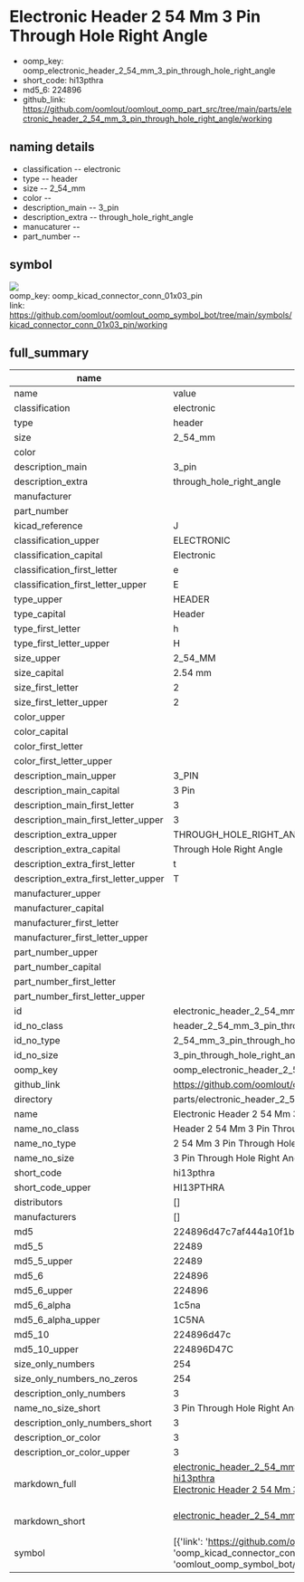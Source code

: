 # Electronic Header 2 54 Mm 3 Pin Through Hole Right Angle

  
* oomp_key: oomp_electronic_header_2_54_mm_3_pin_through_hole_right_angle 
* short_code: hi13pthra
* md5_6: 224896  
* github_link: https://github.com/oomlout/oomlout_oomp_part_src/tree/main/parts/electronic_header_2_54_mm_3_pin_through_hole_right_angle/working  
## naming details
* classification -- electronic
* type -- header
* size -- 2_54_mm
* color -- 
* description_main -- 3_pin
* description_extra -- through_hole_right_angle
* manucaturer -- 
* part_number -- 



## symbol

![](symbol/{index}}/working/working_600.png)  
oomp_key: oomp_kicad_connector_conn_01x03_pin  
link: https://github.com/oomlout/oomlout_oomp_symbol_bot/tree/main/symbols/kicad_connector_conn_01x03_pin/working  


## full_summary
| name | value | 
| --- | --- | 
| name | value | 
| classification | electronic | 
| type | header | 
| size | 2_54_mm | 
| color |  | 
| description_main | 3_pin | 
| description_extra | through_hole_right_angle | 
| manufacturer |  | 
| part_number |  | 
| kicad_reference | J | 
| classification_upper | ELECTRONIC | 
| classification_capital | Electronic | 
| classification_first_letter | e | 
| classification_first_letter_upper | E | 
| type_upper | HEADER | 
| type_capital | Header | 
| type_first_letter | h | 
| type_first_letter_upper | H | 
| size_upper | 2_54_MM | 
| size_capital | 2.54 mm | 
| size_first_letter | 2 | 
| size_first_letter_upper | 2 | 
| color_upper |  | 
| color_capital |  | 
| color_first_letter |  | 
| color_first_letter_upper |  | 
| description_main_upper | 3_PIN | 
| description_main_capital | 3 Pin | 
| description_main_first_letter | 3 | 
| description_main_first_letter_upper | 3 | 
| description_extra_upper | THROUGH_HOLE_RIGHT_ANGLE | 
| description_extra_capital | Through Hole Right Angle | 
| description_extra_first_letter | t | 
| description_extra_first_letter_upper | T | 
| manufacturer_upper |  | 
| manufacturer_capital |  | 
| manufacturer_first_letter |  | 
| manufacturer_first_letter_upper |  | 
| part_number_upper |  | 
| part_number_capital |  | 
| part_number_first_letter |  | 
| part_number_first_letter_upper |  | 
| id | electronic_header_2_54_mm_3_pin_through_hole_right_angle | 
| id_no_class | header_2_54_mm_3_pin_through_hole_right_angle | 
| id_no_type | 2_54_mm_3_pin_through_hole_right_angle | 
| id_no_size | 3_pin_through_hole_right_angle | 
| oomp_key | oomp_electronic_header_2_54_mm_3_pin_through_hole_right_angle | 
| github_link | https://github.com/oomlout/oomlout_oomp_part_src/tree/main/parts/electronic_header_2_54_mm_3_pin_through_hole_right_angle/working | 
| directory | parts/electronic_header_2_54_mm_3_pin_through_hole_right_angle | 
| name | Electronic Header 2 54 Mm 3 Pin Through Hole Right Angle | 
| name_no_class | Header 2 54 Mm 3 Pin Through Hole Right Angle | 
| name_no_type | 2 54 Mm 3 Pin Through Hole Right Angle | 
| name_no_size | 3 Pin Through Hole Right Angle | 
| short_code | hi13pthra | 
| short_code_upper | HI13PTHRA | 
| distributors | [] | 
| manufacturers | [] | 
| md5 | 224896d47c7af444a10f1b355006cb72 | 
| md5_5 | 22489 | 
| md5_5_upper | 22489 | 
| md5_6 | 224896 | 
| md5_6_upper | 224896 | 
| md5_6_alpha | 1c5na | 
| md5_6_alpha_upper | 1C5NA | 
| md5_10 | 224896d47c | 
| md5_10_upper | 224896D47C | 
| size_only_numbers | 254 | 
| size_only_numbers_no_zeros | 254 | 
| description_only_numbers | 3 | 
| name_no_size_short | 3 Pin Through Hole Right Angle | 
| description_only_numbers_short | 3 | 
| description_or_color | 3 | 
| description_or_color_upper | 3 | 
| markdown_full | [electronic_header_2_54_mm_3_pin_through_hole_right_angle](https://github.com/oomlout/oomlout_oomp_part_src/tree/main/parts/electronic_header_2_54_mm_3_pin_through_hole_right_angle/working)<br>[hi13pthra](https://github.com/oomlout/oomlout_oomp_part_src/tree/main/parts/electronic_header_2_54_mm_3_pin_through_hole_right_angle/working)<br>[Electronic Header 2 54 Mm 3 Pin Through Hole Right Angle](https://github.com/oomlout/oomlout_oomp_part_src/tree/main/parts/electronic_header_2_54_mm_3_pin_through_hole_right_angle/working)<br><br> | 
| markdown_short | [electronic_header_2_54_mm_3_pin_through_hole_right_angle](https://github.com/oomlout/oomlout_oomp_part_src/tree/main/parts/electronic_header_2_54_mm_3_pin_through_hole_right_angle/working)<br><br> | 
| symbol | [{'link': 'https://github.com/oomlout/oomlout_oomp_symbol_bot/tree/main/symbols/kicad_connector_conn_01x03_pin', 'oomp_key': 'oomp_kicad_connector_conn_01x03_pin', 'directory': 'oomlout_oomp_symbol_bot/symbols/kicad_connector_conn_01x03_pin//working/working.kicad_sym', 'index': 0}] | 
